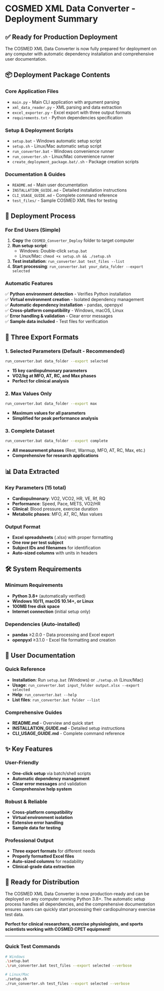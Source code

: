 # COSMED XML Data Converter - Deployment Summary

## ✅ **Ready for Production Deployment**

The COSMED XML Data Converter is now fully prepared for deployment on any computer with automatic dependency installation and comprehensive user documentation.

## 📦 **Deployment Package Contents**

### Core Application Files
- `main.py` - Main CLI application with argument parsing
- `xml_data_reader.py` - XML parsing and data extraction
- `excel_exporter.py` - Excel export with three output formats
- `requirements.txt` - Python dependencies specification

### Setup & Deployment Scripts
- `setup.bat` - Windows automatic setup script
- `setup.sh` - Linux/Mac automatic setup script  
- `run_converter.bat` - Windows convenience runner
- `run_converter.sh` - Linux/Mac convenience runner
- `create_deployment_package.bat/.sh` - Package creation scripts

### Documentation & Guides
- `README.md` - Main user documentation
- `INSTALLATION_GUIDE.md` - Detailed installation instructions
- `CLI_USAGE_GUIDE.md` - Complete command reference
- `test_files/` - Sample COSMED XML files for testing

## 🚀 **Deployment Process**

### For End Users (Simple)
1. **Copy** the `COSMED_Converter_Deploy` folder to target computer
2. **Run setup script**:
   - Windows: Double-click `setup.bat`
   - Linux/Mac: `chmod +x setup.sh && ./setup.sh`
3. **Test installation**: `run_converter.bat test_files --list`
4. **Start processing**: `run_converter.bat your_data_folder --export selected`

### Automatic Features
✅ **Python environment detection** - Verifies Python installation  
✅ **Virtual environment creation** - Isolated dependency management  
✅ **Automatic dependency installation** - pandas, openpyxl  
✅ **Cross-platform compatibility** - Windows, macOS, Linux  
✅ **Error handling & validation** - Clear error messages  
✅ **Sample data included** - Test files for verification  

## 🎯 **Three Export Formats**

### 1. Selected Parameters (Default - Recommended)
```bash
run_converter.bat data_folder --export selected
```
- **15 key cardiopulmonary parameters**
- **VO2/kg at MFO, AT, RC, and Max phases**
- **Perfect for clinical analysis**

### 2. Max Values Only  
```bash
run_converter.bat data_folder --export max
```
- **Maximum values for all parameters**
- **Simplified for peak performance analysis**

### 3. Complete Dataset
```bash
run_converter.bat data_folder --export complete
```
- **All measurement phases** (Rest, Warmup, MFO, AT, RC, Max, etc.)
- **Comprehensive for research applications**

## 📊 **Data Extracted**

### Key Parameters (15 total)
- **Cardiopulmonary**: VO2, VCO2, HR, VE, Rf, RQ
- **Performance**: Speed, Pace, METS, VO2/HR
- **Clinical**: Blood pressure, exercise duration
- **Metabolic phases**: MFO, AT, RC, Max values

### Output Format
- **Excel spreadsheets** (.xlsx) with proper formatting
- **One row per test subject** 
- **Subject IDs and filenames** for identification
- **Auto-sized columns** with units in headers

## 🛠️ **System Requirements**

### Minimum Requirements
- **Python 3.8+** (automatically verified)
- **Windows 10/11, macOS 10.14+, or Linux**
- **100MB free disk space**
- **Internet connection** (initial setup only)

### Dependencies (Auto-installed)
- **pandas** ≥2.0.0 - Data processing and Excel export
- **openpyxl** ≥3.1.0 - Excel file formatting and creation

## 📝 **User Documentation**

### Quick Reference
- **Installation**: Run `setup.bat` (Windows) or `./setup.sh` (Linux/Mac)
- **Usage**: `run_converter.bat input_folder output.xlsx --export selected`
- **Help**: `run_converter.bat --help`
- **List files**: `run_converter.bat folder --list`

### Comprehensive Guides
- **README.md** - Overview and quick start
- **INSTALLATION_GUIDE.md** - Detailed setup instructions  
- **CLI_USAGE_GUIDE.md** - Complete command reference

## ✨ **Key Features**

### User-Friendly
- **One-click setup** via batch/shell scripts
- **Automatic dependency management** 
- **Clear error messages** and validation
- **Comprehensive help system**

### Robust & Reliable
- **Cross-platform compatibility**
- **Virtual environment isolation**
- **Extensive error handling**
- **Sample data for testing**

### Professional Output
- **Three export formats** for different needs
- **Properly formatted Excel files**
- **Auto-sized columns** for readability
- **Clinical-grade data extraction**

## 🎉 **Ready for Distribution**

The COSMED XML Data Converter is now production-ready and can be deployed on any computer running Python 3.8+. The automatic setup process handles all dependencies, and the comprehensive documentation ensures users can quickly start processing their cardiopulmonary exercise test data.

**Perfect for clinical researchers, exercise physiologists, and sports scientists working with COSMED CPET equipment!**

---

### Quick Test Commands
```bash
# Windows
.\setup.bat
.\run_converter.bat test_files --export selected --verbose

# Linux/Mac  
./setup.sh
./run_converter.sh test_files --export selected --verbose
```
